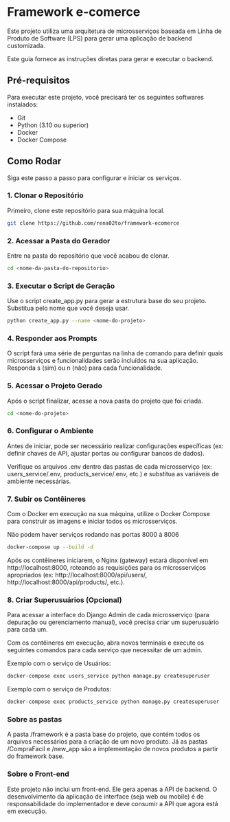 # Framework e-comerce

Este projeto utiliza uma arquitetura de microsserviços baseada em Linha de Produto de Software (LPS) para gerar uma aplicação de backend customizada.

Este guia fornece as instruções diretas para gerar e executar o backend.

## Pré-requisitos

Para executar este projeto, você precisará ter os seguintes softwares instalados:

* Git
* Python (3.10 ou superior)
* Docker
* Docker Compose

## Como Rodar

Siga este passo a passo para configurar e iniciar os serviços.

### 1. Clonar o Repositório

Primeiro, clone este repositório para sua máquina local.

```bash
git clone https://github.com/rena02to/framework-ecomerce
```

### 2. Acessar a Pasta do Gerador
Entre na pasta do repositório que você acabou de clonar.

```bash
cd <nome-da-pasta-do-repositorio>
```

### 3. Executar o Script de Geração
Use o script create_app.py para gerar a estrutura base do seu projeto. Substitua <nome-do-projeto> pelo nome que você deseja usar.

```bash
python create_app.py --name <nome-do-projeto>
```

### 4. Responder aos Prompts
O script fará uma série de perguntas na linha de comando para definir quais microsserviços e funcionalidades serão incluídos na sua aplicação. Responda s (sim) ou n (não) para cada funcionalidade.

### 5. Acessar o Projeto Gerado
Após o script finalizar, acesse a nova pasta do projeto que foi criada.

```bash
cd <nome-do-projeto>
```

### 6. Configurar o Ambiente
Antes de iniciar, pode ser necessário realizar configurações específicas (ex: definir chaves de API, ajustar portas ou configurar bancos de dados).

Verifique os arquivos .env dentro das pastas de cada microsserviço (ex: users_service/.env, products_service/.env, etc.) e substitua as variáveis de ambiente necessárias.

### 7. Subir os Contêineres
Com o Docker em execução na sua máquina, utilize o Docker Compose para construir as imagens e iniciar todos os microsserviços.

Não podem haver serviços rodando nas portas 8000 à 8006

```bash
docker-compose up --build -d
```

Após os contêineres iniciarem, o Nginx (gateway) estará disponível em http://localhost:8000, roteando as requisições para os microsserviços apropriados (ex: http://localhost:8000/api/users/, http://localhost:8000/api/products/, etc.).

### 8. Criar Superusuários (Opcional)
Para acessar a interface do Django Admin de cada microsserviço (para depuração ou gerenciamento manual), você precisa criar um superusuário para cada um.

Com os contêineres em execução, abra novos terminais e execute os seguintes comandos para cada serviço que necessitar de um admin.

Exemplo com o serviço de Usuários:
```bash
docker-compose exec users_service python manage.py createsuperuser
```

Exemplo com o serviço de Produtos:
```bash
docker-compose exec products_service python manage.py createsuperuser
```

### Sobre as pastas
A pasta /framework é a pasta base do projeto, que contém todos os arquivos necessários para a criação de um novo produto.
Já as pastas /CompraFacil e /new_app são a implementação de novos produtos a partir do framework base.

### Sobre o Front-end
Este projeto não inclui um front-end. Ele gera apenas a API de backend. O desenvolvimento da aplicação de interface (seja web ou mobile) é de responsabilidade do implementador e deve consumir a API que agora está em execução.



